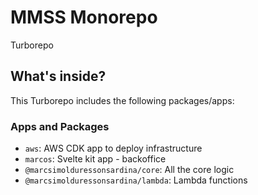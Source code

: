 # MMSS Monorepo

Turborepo

## What's inside?

This Turborepo includes the following packages/apps:

### Apps and Packages

- `aws`: AWS CDK app to deploy infrastructure
- `marcos`: Svelte kit app - backoffice
- `@marcsimolduressonsardina/core`: All the core logic
- `@marcsimolduressonsardina/lambda`: Lambda functions
